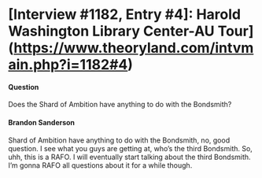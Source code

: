 # [Interview #1182, Entry #4]: Harold Washington Library Center-AU Tour](https://www.theoryland.com/intvmain.php?i=1182#4)

#### Question

Does the Shard of Ambition have anything to do with the Bondsmith?

#### Brandon Sanderson

Shard of Ambition have anything to do with the Bondsmith, no, good question. I see what you guys are getting at, who’s the third Bondsmith. So, uhh, this is a RAFO. I will eventually start talking about the third Bondsmith. I’m gonna RAFO all questions about it for a while though.

